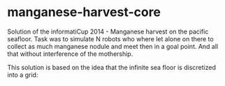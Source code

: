 manganese-harvest-core
=============

Solution of the informatiCup 2014 - Manganese harvest on the pacific seafloor. Task was to simulate N robots who where let alone on there to collect as much manganese nodule and meet then in a goal point. And all that without interference of the mothership.

This solution is based on the idea that the infinite sea floor is discretized into a grid:



